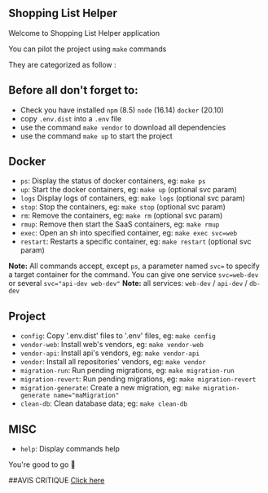 ## Shopping List Helper

Welcome to Shopping List Helper application

You can pilot the project using `make` commands

They are categorized as follow :

## Before all don't forget to:

- Check you have installed `npm` (8.5) `node` (16.14) `docker` (20.10)
- copy `.env.dist` into a `.env` file
- use the command `make vendor` to download all dependencies
- use the command `make up` to start the project

## Docker

- `ps`: Display the status of docker containers, eg: `make ps`
- `up`: Start the docker containers, eg: `make up` (optional svc param)
- `logs` Display logs of containers, eg: `make logs` (optional svc param)
- `stop`: Stop the containers, eg: `make stop` (optional svc param)
- `rm`: Remove the containers, eg: `make rm` (optional svc param)
- `rmup`: Remove then start the SaaS containers, eg: `make rmup`
- `exec`: Open an sh into specified container, eg: `make exec svc=web`
- `restart`: Restarts a specific container, eg: `make restart` (optional svc param)

**Note:** All commands accept, except `ps`, a parameter named `svc=` to specify a target container for the command. You can give one service `svc=web-dev` or several `svc="api-dev web-dev"`
**Note:** all services: `web-dev` / `api-dev` / `db-dev`


## Project

- `config`: Copy '.env.dist' files to '.env' files, eg: `make config`
- `vendor-web`: Install web's vendors, eg: `make vendor-web`
- `vendor-api`: Install api's vendors, eg: `make vendor-api`
- `vendor`: Install all repositories' vendors, eg: `make vendor`
- `migration-run`: Run pending migrations, eg: `make migration-run`
- `migration-revert`: Run pending migrations, eg: `make migration-revert`
- `migration-generate`: Create a new migration, eg: `make migration-generate name="maMigration"`
- `clean-db`: Clean database data; eg: `make clean-db`

## MISC

- `help`: Display commands help

You're good to go 🦄

##AVIS CRITIQUE
[Click here](CRITIQUE.md)